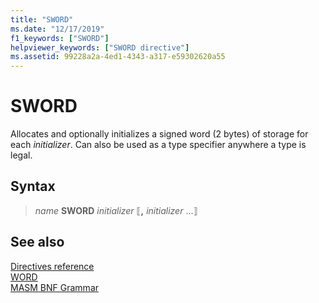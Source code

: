 ```yaml
---
title: "SWORD"
ms.date: "12/17/2019"
f1_keywords: ["SWORD"]
helpviewer_keywords: ["SWORD directive"]
ms.assetid: 99228a2a-4ed1-4343-a317-e59302620a55
---
```

# SWORD

Allocates and optionally initializes a signed word (2 bytes) of storage for each *initializer*. Can also be used as a type specifier anywhere a type is legal.

## Syntax

> *name* **SWORD** *initializer* ⟦__,__ *initializer* ...⟧

## See also

[Directives reference](directives-reference.md)\
[WORD](word.md)<br/>
[MASM BNF Grammar](masm-bnf-grammar.md)
